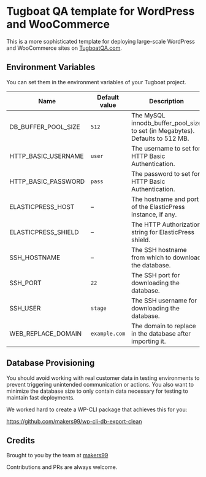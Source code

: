 # Tugboat QA template for WordPress and WooCommerce

This is a more sophisticated template for deploying large-scale WordPress and WooCommerce
sites on [TugboatQA.com](https://www.tugboatqa.com/).

## Environment Variables

You can set them in the environment variables of your Tugboat project.

| Name | Default value | Description |
| ---- | ------------- | ----------- |
| DB_BUFFER_POOL_SIZE | `512` | The MySQL innodb_buffer_pool_size to set (in Megabytes). Defaults to 512 MB. |
| HTTP_BASIC_USERNAME | `user` | The username to set for HTTP Basic Authentication. |
| HTTP_BASIC_PASSWORD | `pass` | The password to set for HTTP Basic Authentication. |
| ELASTICPRESS_HOST | – | The hostname and port of the ElasticPress instance, if any. |
| ELASTICPRESS_SHIELD | – | The HTTP Authorization string for ElasticPress shield. |
| SSH_HOSTNAME | – | The SSH hostname from which to download the database. |
| SSH_PORT | `22` | The SSH port for downloading the database. |
| SSH_USER | `stage` | The SSH username for downloading the database. |
| WEB_REPLACE_DOMAIN | `example.com` | The domain to replace in the database after importing it. |


## Database Provisioning

You should avoid working with real customer data in testing environments to prevent
triggering unintended communication or actions.  You also want to minimize the
database size to only contain data necessary for testing to maintain fast deployments.

We worked hard to create a WP-CLI package that achieves this for you:

https://github.com/makers99/wp-cli-db-export-clean


## Credits

Brought to you by the team at [makers99](https://makers99.com)

Contributions and PRs are always welcome.
